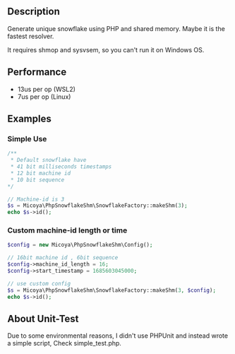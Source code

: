 ## Description

Generate unique snowflake using PHP and shared memory. Maybe it is the fastest resolver.

It requires shmop and sysvsem, so you can't run it on Windows OS.

## Performance

* 13us per op (WSL2)
* 7us per op (Linux)

## Examples

### Simple Use

```php
/**
 * Default snowflake have
 * 41 bit milliseconds timestamps
 * 12 bit machine id 
 * 10 bit sequence 
*/

// Machine-id is 3
$s = Micoya\PhpSnowflakeShm\SnowflakeFactory::makeShm(3);
echo $s->id();
```

### Custom machine-id length or time

```php
$config = new Micoya\PhpSnowflakeShm\Config();

// 16bit machine id , 6bit sequence
$config->machine_id_length = 16;
$config->start_timestamp = 1685603045000;

// use custom config
$s = Micoya\PhpSnowflakeShm\SnowflakeFactory::makeShm(3, $config);
echo $s->id();
```

## About Unit-Test

Due to some environmental reasons, I didn't use PHPUnit and instead wrote a simple script, Check simple_test.php.
